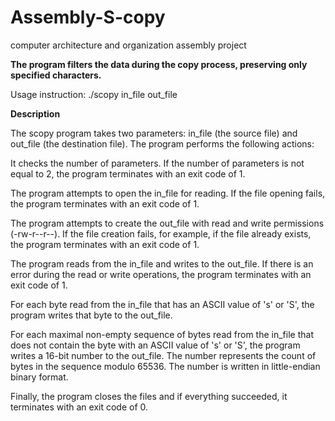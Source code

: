 # Assembly-S-copy
computer architecture and organization assembly project

**The program filters the data during the copy process, preserving only specified characters.**

Usage instruction: ./scopy in_file out_file

**Description**

The scopy program takes two parameters: in_file (the source file) and out_file (the destination file).
The program performs the following actions:

It checks the number of parameters.
If the number of parameters is not equal to 2, the program terminates with an exit code of 1.

The program attempts to open the in_file for reading. 
If the file opening fails, the program terminates with an exit code of 1.

The program attempts to create the out_file with read and write permissions (-rw-r--r--).
If the file creation fails, for example, if the file already exists, the program terminates with an exit code of 1.

The program reads from the in_file and writes to the out_file.
If there is an error during the read or write operations, the program terminates with an exit code of 1.

For each byte read from the in_file that has an ASCII value of 's' or 'S', the program writes that byte to the out_file.

For each maximal non-empty sequence of bytes read from the in_file that does not contain the byte with an ASCII value of 's' or 'S',
the program writes a 16-bit number to the out_file. The number represents the count of bytes in the sequence modulo 65536.
The number is written in little-endian binary format.

Finally, the program closes the files and if everything succeeded, it terminates with an exit code of 0.
